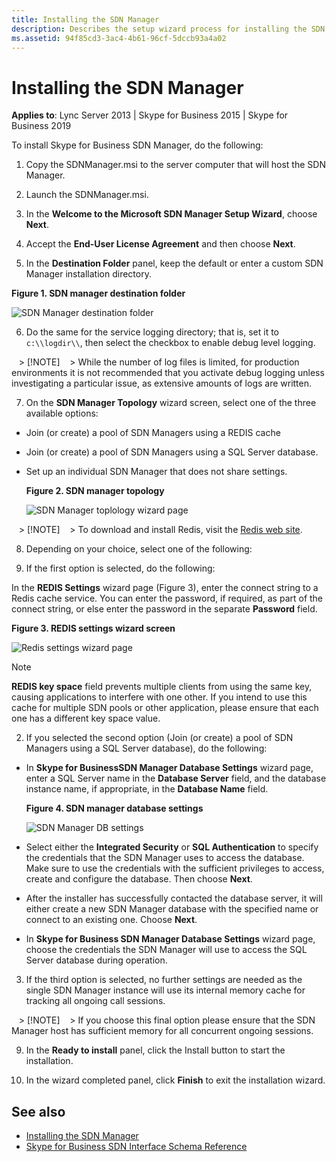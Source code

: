 ```yaml
---
title: Installing the SDN Manager
description: Describes the setup wizard process for installing the SDN Manager component and provides the detailed steps and information for installation.
ms.assetid: 94f85cd3-3ac4-4b61-96cf-5dccb93a4a02
---
```


# Installing the SDN Manager

**Applies to**: Lync Server 2013 | Skype for Business 2015 | Skype for Business 2019

To install Skype for Business SDN Manager, do the following:
  
1. Copy the SDNManager.msi to the server computer that will host the SDN Manager.

2. Launch the SDNManager.msi.

3. In the **Welcome to the Microsoft SDN Manager Setup Wizard**, choose **Next**.

4. Accept the **End-User License Agreement** and then choose **Next**.

5. In the **Destination Folder** panel, keep the default or enter a custom SDN Manager installation directory.

  **Figure 1. SDN manager destination folder**

  ![SDN Manager destination folder](../images/82ee023d-2e78-41ba-8f43-5646f5ebbdfa.jpg)
  
6. Do the same for the service logging directory; that is, set it to `c:\\logdir\\`, then select the checkbox to enable debug level logging.

   > [!NOTE]
   > While the number of log files is limited, for production environments it is not recommended that you activate debug logging unless investigating a particular issue, as extensive amounts of logs are written.

7. On the **SDN Manager Topology** wizard screen, select one of the three available options:

- Join (or create) a pool of SDN Managers using a REDIS cache

- Join (or create) a pool of SDN Managers using a SQL Server database.

- Set up an individual SDN Manager that does not share settings.

  **Figure 2. SDN manager topology**

  ![SDN Manager toplology wizard page](../images/6498fa6d-0693-4d7d-b2da-93be83d8a40c.png)
  
   > [!NOTE]
   > To download and install Redis, visit the [Redis web site](http://redis.io/).

8. Depending on your choice, select one of the following:

1. If the first option is selected, do the following:

  In the **REDIS Settings** wizard page (Figure 3), enter the connect string to a Redis cache service. You can enter the password, if required, as part of the connect string, or else enter the password in the separate **Password** field.

  **Figure 3. REDIS settings wizard screen**

  ![Redis settings wizard page](../images/9e948e11-0b75-46bc-9b6a-e96717a49c28.png)
  
> [!NOTE]
> **REDIS key space** field prevents multiple clients from using the same key, causing applications to interfere with one other. If you intend to use this cache for multiple SDN pools or other application, please ensure that each one has a different key space value.

2. If you selected the second option (Join (or create) a pool of SDN Managers using a SQL Server database), do the following:

- In **Skype for BusinessSDN Manager Database Settings** wizard page, enter a SQL Server name in the **Database Server** field, and the database instance name, if appropriate, in the **Database Name** field.

  **Figure 4. SDN manager database settings**

  ![SDN Manager DB settings](../images/e9b12adb-d359-498e-b155-0568fa3c64f9.png)
  
- Select either the **Integrated Security** or **SQL Authentication** to specify the credentials that the SDN Manager uses to access the database. Make sure to use the credentials with the sufficient privileges to access, create and configure the database. Then choose **Next**.

- After the installer has successfully contacted the database server, it will either create a new SDN Manager database with the specified name or connect to an existing one. Choose **Next**.

- In **Skype for Business SDN Manager Database Settings** wizard page, choose the credentials the SDN Manager will use to access the SQL Server database during operation.

3. If the third option is selected, no further settings are needed as the single SDN Manager instance will use its internal memory cache for tracking all ongoing call sessions.

   > [!NOTE]
   > If you choose this final option please ensure that the SDN Manager host has sufficient memory for all concurrent ongoing sessions.

9. In the **Ready to install** panel, click the Install button to start the installation.

10. In the wizard completed panel, click **Finish** to exit the installation wizard.

## See also

- [Installing the SDN Manager](installing-the-sdn-manager.md)
- [Skype for Business SDN Interface Schema Reference](skype-for-business-sdn-interface-schema-reference.md)
